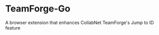 TeamForge-Go
============

A browser extension that enhances CollabNet TeamForge's Jump to ID feature
